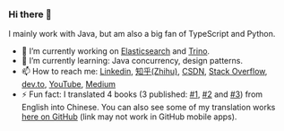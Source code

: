 ### Hi there 👋

<!--
**chen-ni/chen-ni** is a ✨ _special_ ✨ repository because its `README.md` (this file) appears on your GitHub profile.

Here are some ideas to get you started:

- 🔭 I’m currently working on ...
- 🌱 I’m currently learning ...
- 👯 I’m looking to collaborate on ...
- 🤔 I’m looking for help with ...
- 💬 Ask me about ...
- 📫 How to reach me: ...
- 😄 Pronouns: ...
- ⚡ Fun fact: ...
-->

I mainly work with Java, but am also a big fan of TypeScript and Python.

- 🔭 I’m currently working on [Elasticsearch](https://github.com/elastic/elasticsearch) and [Trino](https://github.com/trinodb/trino).
- 🌱 I’m currently learning: Java concurrency, design patterns.
- 📫 How to reach me: [Linkedin](https://www.linkedin.com/in/chen-ni-2b40491b6/), [知乎(Zhihu)](https://www.zhihu.com/people/voissurtonchemin), [CSDN](https://blog.csdn.net/VoisSurTonChemin), [Stack Overflow](https://stackoverflow.com/users/7438905/chen-ni?tab=profile), [dev.to](https://dev.to/chenni), [YouTube](https://www.youtube.com/channel/UCFUVkQ6DNToEPjgbmXhhvlA), [Medium](https://medium.com/@chen.ni)
- ⚡ Fun fact: I translated 4 books (3 published: [#1](https://www.ituring.com.cn/book/1964), [#2](https://www.ituring.com.cn/book/2681) and [#3](https://www.epubit.com/bookDetails?id=UB77a9c6dad7934)) from English into Chinese. You can also see some of my translation works [here on GitHub](https://github.com/LCTT/TranslateProject/pulls?q=is%3Apr+author%3Achen-ni) (link may not work in GitHub mobile apps).
